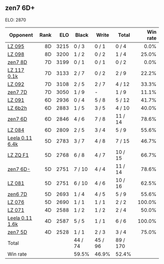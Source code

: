 ## zen7 6D+ ##

ELO: 2870

Opponent | Rank | ELO | Black | Write | Total | Win rate
---------|-----:|----:|-------|-------|-------|-------:
[LZ 095](LZ%20095.md) | 8D | 3215 | 0 / 3 | 0 / 1 | 0 / 4 | 0.0%
[LZ 098](LZ%20098.md) | 8D | 3200 | 1 / 2 | 0 / 2 | 1 / 4 | 25.0%
[zen7 8D](zen7%208D.md) | 7D | 3199 | 0 / 1 | 0 / 1 | 0 / 2 | 0.0%
[LZ 117 0.1k](LZ%20117%200.1k.md) | 7D | 3133 | 2 / 7 | 0 / 2 | 2 / 9 | 22.2%
[LZ 092](LZ%20092.md) | 7D | 3108 | 2 / 5 | 2 / 7 | 4 / 12 | 33.3%
[zen7 7D](zen7%207D.md) | 7D | 3050 | 1 / 9 | - | 1 / 9 | 11.1%
[LZ 091](LZ%20091.md) | 6D | 2936 | 0 / 4 | 5 / 8 | 5 / 12 | 41.7%
[LZ 6b2h](LZ%206b2h.md) | 6D | 2883 | 1 / 5 | 3 / 5 | 4 / 10 | 40.0%
[zen7 6D](zen7%206D.md) | 6D | 2846 | 4 / 6 | 7 / 8 | 11 / 14 | 78.6%
[LZ 084](LZ%20084.md) | 6D | 2809 | 2 / 5 | 3 / 4 | 5 / 9 | 55.6%
[Leela 0.11 6.4k](Leela%200.11%206.4k.md) | 5D | 2783 | 3 / 7 | 4 / 8 | 7 / 15 | 46.7%
[LZ ZQ F1](LZ%20ZQ%20F1.md) | 5D | 2768 | 6 / 8 | 4 / 7 | 10 / 15 | 66.7%
[zen7 6D-](zen7%206D-.md) | 5D | 2751 | 7 / 10 | 4 / 4 | 11 / 14 | 78.6%
[LZ 081](LZ%20081.md) | 5D | 2751 | 6 / 10 | 4 / 6 | 10 / 16 | 62.5%
[zen6 7D](zen6%207D.md) | 5D | 2693 | 1 / 4 | 4 / 5 | 5 / 9 | 55.6%
[LZ 076](LZ%20076.md) | 5D | 2690 | 1 / 1 | 1 / 1 | 2 / 2 | 100.0%
[LZ 071](LZ%20071.md) | 4D | 2588 | 1 / 2 | 1 / 2 | 2 / 4 | 50.0%
[Leela 0.11 1.6k](Leela%200.11%201.6k.md) | 4D | 2587 | 5 / 5 | 1 / 1 | 6 / 6 | 100.0%
[zen7 5D](zen7%205D.md) | 4D | 2528 | 1 / 1 | 2 / 3 | 3 / 4 | 75.0%
Total | | | 44 / 74 | 45 / 96 | 89 / 170 | 
Win rate| | | 59.5% | 46.9% | 52.4% | 
